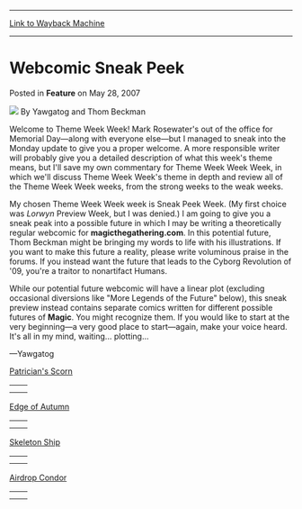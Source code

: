 
---
[Link to Wayback Machine](https://web.archive.org/web/20210502164303/https://magic.wizards.com/en/articles/archive/feature/webcomic-sneak-peek-2007-05-28)

[_metadata_:author]:- "Yawgatog and Thom Beckman"
[_metadata_:description]:- "Welcome to Theme Week Week! Mark Rosewater's out of the office for Memorial Day—along with everyone else—but I managed to sneak into the Monday update to give you a proper welcome. A more responsible writer will probably give you a detailed description of what this week's theme means, but I'll save my own commentary for Theme Week Week Week, in which we'll discuss Theme Week"
[_metadata_:generator]:- "Drupal 7 (http://drupal.org)"
[_metadata_:node]:- "633566"
[_metadata_:publish_date]:- "2007-05-28"
[_metadata_:source]:- "div-main-content"
[_metadata_:title]:- "Webcomic Sneak Peek"
[_metadata_:wayback_capture_timestamp]:- "2021-05-02 16:43:03"
[_metadata_:wayback_raw_url]:- "https://web.archive.org/web/20210502164303id_/https://magic.wizards.com/en/articles/archive/feature/webcomic-sneak-peek-2007-05-28"
[_metadata_:wayback_url]:- "https://magic.wizards.com/en/articles/archive/feature/webcomic-sneak-peek-2007-05-28"
---


Webcomic Sneak Peek
===================



 Posted in **Feature**
 on May 28, 2007 






![](https://media.magic.wizards.com/styles/auth_small/public/generic-avatar-150_318.png)
By Yawgatog and Thom Beckman











Welcome to Theme Week Week! Mark Rosewater's out of the office for Memorial Day—along with everyone else—but I managed to sneak into the Monday update to give you a proper welcome. A more responsible writer will probably give you a detailed description of what this week's theme means, but I'll save my own commentary for Theme Week Week Week, in which we'll discuss Theme Week Week's theme in depth and review all of the Theme Week Week weeks, from the strong weeks to the weak weeks.

My chosen Theme Week Week week is Sneak Peek Week. (My first choice was *Lorwyn* Preview Week, but I was denied.) I am going to give you a sneak peak into a possible future in which I may be writing a theoretically regular webcomic for **magicthegathering.com**. In this potential future, Thom Beckman might be bringing my words to life with his illustrations. If you want to make this future a reality, please write voluminous praise in the forums. If you instead want the future that leads to the Cyborg Revolution of '09, you're a traitor to nonartifact Humans.

While our potential future webcomic will have a linear plot (excluding occasional diversions like "More Legends of the Future" below), this sneak preview instead contains separate comics written for different possible futures of **Magic**. You might recognize them. If you would like to start at the very beginning—a very good place to start—again, make your voice heard. It's all in my mind, waiting... plotting...

—Yawgatog

[Patrician's Scorn](http://gatherer.wizards.com/Pages/Card/Details.aspx?&name=Patrician%2527s%2BScorn)

|  |  |
| --- | --- |
|  |  |
|  |  |

  
  
[Edge of Autumn](http://gatherer.wizards.com/Pages/Card/Details.aspx?&name=Edge%2Bof%2BAutumn)

|  |  |
| --- | --- |
|  |  |
|  |  |

  
  
[Skeleton Ship](http://gatherer.wizards.com/Pages/Card/Details.aspx?&name=Skeleton%2BShip)

|  |  |
| --- | --- |
|  |  |
|  |  |

  
  
[Airdrop Condor](http://gatherer.wizards.com/Pages/Card/Details.aspx?&name=Airdrop%2BCondor)

|  |  |
| --- | --- |
|  |  |
|  |  |

  






